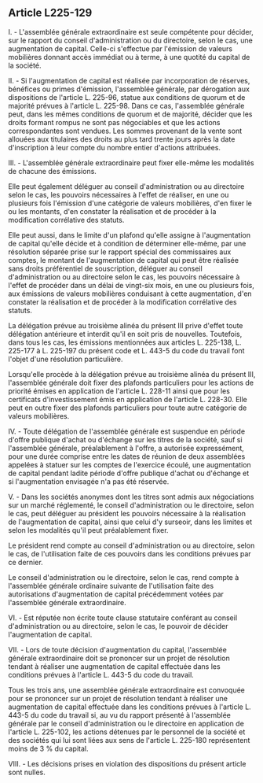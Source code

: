 Article L225-129
----
I. - L'assemblée générale extraordinaire est seule compétente pour décider, sur
le rapport du conseil d'administration ou du directoire, selon le cas, une
augmentation de capital. Celle-ci s'effectue par l'émission de valeurs
mobilières donnant accès immédiat ou à terme, à une quotité du capital de la
société.

II. - Si l'augmentation de capital est réalisée par incorporation de réserves,
bénéfices ou primes d'émission, l'assemblée générale, par dérogation aux
dispositions de l'article L. 225-96, statue aux conditions de quorum et de
majorité prévues à l'article L. 225-98. Dans ce cas, l'assemblée générale peut,
dans les mêmes conditions de quorum et de majorité, décider que les droits
formant rompus ne sont pas négociables et que les actions correspondantes sont
vendues. Les sommes provenant de la vente sont allouées aux titulaires des
droits au plus tard trente jours après la date d'inscription à leur compte du
nombre entier d'actions attribuées.

III. - L'assemblée générale extraordinaire peut fixer elle-même les modalités de
chacune des émissions.

Elle peut également déléguer au conseil d'administration ou au directoire selon
le cas, les pouvoirs nécessaires à l'effet de réaliser, en une ou plusieurs fois
l'émission d'une catégorie de valeurs mobilières, d'en fixer le ou les montants,
d'en constater la réalisation et de procéder à la modification corrélative des
statuts.

Elle peut aussi, dans le limite d'un plafond qu'elle assigne à l'augmentation de
capital qu'elle décide et à condition de déterminer elle-même, par une
résolution séparée prise sur le rapport spécial des commissaires aux comptes, le
montant de l'augmentation de capital qui peut être réalisée sans droits
préférentiel de souscription, déléguer au conseil d'administration ou au
directoire selon le cas, les pouvoirs nécessaire à l'effet de procéder dans un
délai de vingt-six mois, en une ou plusieurs fois, aux émissions de valeurs
mobilières conduisant à cette augmentation, d'en constater la réalisation et de
procéder à la modification corrélative des statuts.

La délégation prévue au troisième alinéa du présent III prive d'effet toute
délégation antérieure et interdit qu'il en soit pris de nouvelles. Toutefois,
dans tous les cas, les émissions mentionnées aux articles L. 225-138, L. 225-177
à L. 225-197 du présent code et L. 443-5 du code du travail font l'objet d'une
résolution particulière.

Lorsqu'elle procède à la délégation prévue au troisième alinéa du présent III,
l'assemblée générale doit fixer des plafonds particuliers pour les actions de
priorité émises en application de l'article L. 228-11 ainsi que pour les
certificats d'investissement émis en application de l'article L. 228-30. Elle
peut en outre fixer des plafonds particuliers pour toute autre catégorie de
valeurs mobilières.

IV. - Toute délégation de l'assemblée générale est suspendue en période d'offre
publique d'achat ou d'échange sur les titres de la société, sauf si l'assemblée
générale, préalablement à l'offre, a autorisée expressément, pour une durée
comprise entre les dates de réunion de deux assemblées appelées à statuer sur
les comptes de l'exercice écoulé, une augmentation de capital pendant ladite
période d'offre publique d'achat ou d'échange et si l'augmentation envisagée n'a
pas été réservée.

V. - Dans les sociétés anonymes dont les titres sont admis aux négociations sur
un marché réglementé, le conseil d'administration ou le directoire, selon le
cas, peut déléguer au président les pouvoirs nécessaire à la réalisation de
l'augmentation de capital, ainsi que celui d'y surseoir, dans les limites et
selon les modalités qu'il peut préalablement fixer.

Le président rend compte au conseil d'administration ou au directoire, selon le
cas, de l'utilisation faite de ces pouvoirs dans les conditions prévues par ce
dernier.

Le conseil d'administration ou le directoire, selon le cas, rend compte à
l'assemblée générale ordinaire suivante de l'utilisation faite des autorisations
d'augmentation de capital précédemment votées par l'assemblée générale
extraordinaire.

VI. - Est réputée non écrite toute clause statutaire conférant au conseil
d'administration ou au directoire, selon le cas, le pouvoir de décider
l'augmentation de capital.

VII. - Lors de toute décision d'augmentation du capital, l'assemblée générale
extraordinaire doit se prononcer sur un projet de résolution tendant à réaliser
une augmentation de capital effectuée dans les conditions prévues à l'article L.
443-5 du code du travail.

Tous les trois ans, une assemblée générale extraordinaire est convoquée pour se
prononcer sur un projet de résolution tendant à réaliser une augmentation de
capital effectuée dans les conditions prévues à l'article L. 443-5 du code du
travail si, au vu du rapport présenté à l'assemblée générale par le conseil
d'administration ou le directoire en application de l'article L. 225-102, les
actions détenues par le personnel de la société et des sociétés qui lui sont
liées aux sens de l'article L. 225-180 représentent moins de 3 % du capital.

VIII. - Les décisions prises en violation des dispositions du présent article
sont nulles.
